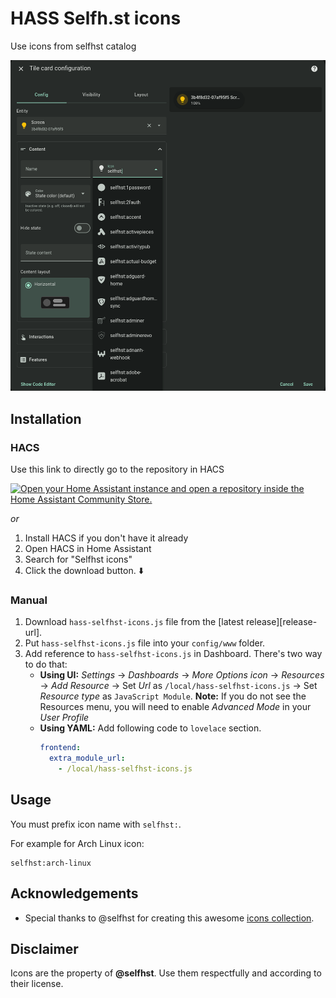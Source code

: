 # HASS Selfh.st icons
Use icons from selfhst catalog

![Screenshot](./assets/screenshot.png)

## Installation

### HACS

Use this link to directly go to the repository in HACS

[![Open your Home Assistant instance and open a repository inside the Home Assistant Community Store.](https://my.home-assistant.io/badges/hacs_repository.svg)](https://my.home-assistant.io/redirect/hacs_repository/?owner=micash545&repository=hass-selfhst-icons)

_or_

1. Install HACS if you don't have it already
2. Open HACS in Home Assistant
3. Search for "Selfhst icons"
4. Click the download button. ⬇️

### Manual

1. Download `hass-selfhst-icons.js` file from the [latest release][release-url].
2. Put `hass-selfhst-icons.js` file into your `config/www` folder.
3. Add reference to `hass-selfhst-icons.js` in Dashboard. There's two way to do that:
    - **Using UI:** _Settings_ → _Dashboards_ → _More Options icon_ → _Resources_ → _Add Resource_ → Set _Url_ as `/local/hass-selfhst-icons.js` → Set _Resource type_ as `JavaScript Module`.
      **Note:** If you do not see the Resources menu, you will need to enable _Advanced Mode_ in your _User Profile_
    - **Using YAML:** Add following code to `lovelace` section.
        ```yaml
        frontend:
          extra_module_url:
            - /local/hass-selfhst-icons.js
        ```

## Usage
You must prefix icon name with `selfhst:`.

For example for Arch Linux icon:
```
selfhst:arch-linux
```

## Acknowledgements
- Special thanks to @selfhst for creating this awesome [icons collection](https://github.com/selfhst/icons).


## Disclaimer
Icons are the property of **@selfhst**. Use them respectfully and according to their license.
